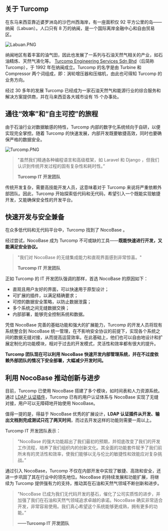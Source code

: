## **关于 Turcomp**

在东马来西亚靠近婆罗洲岛的沙巴州西海岸，有一座面积仅 92 平方公里的岛——纳闽（Labuan）。人口只有 8 万的纳闽，是一个国际离岸金融中心和自由贸易区。

![Labuan.PNG](https://static-docs.nocobase.com/fc745e812bd69ae5d443f71d4f105616.PNG)

纳闽地区有着丰富的油气田，因此也发展了一系列与石油天然气相关的产业，如石油精炼、天然气液化等。 [Turcomp Engineering Services Sdn Bhd](https://www.turcomp.com/)（后简称 Turcomp），于 1992 年在纳闽成立。Turcomp 的名字是由 Turbine 和 Compressor 两个词组成，即：涡轮增压器和压缩机，由此也可得知 Turcomp 的业务方向。

经过 30 多年的发展 Turcomp 已经成为一家石油天然气和能源行业的综合服务和解决方案提供商，并在马来西亚各大城市设有 15 个办事处。

## **通往“效率”和“自主可控”的旅程**

由于石油行业对数据敏感的特性，Turcomp 内部的数字化系统倾向于自研，以便实现完全掌控。随着 Turcomp 的快速发展，内部开发既要敏捷高效，同时也要确保严格的数据安全。

![Turcomp.PNG](https://static-docs.nocobase.com/37bd294e400ef011320b54878b69e84f.PNG)

> "虽然我们精通各种编程语言和高级框架，如 Laravel 和 Django ，但我们认识到传统开发过程的固有复杂性和耗时性。”
>
> **Turcomp IT 开发团队**

传统开发复杂，需要高技能开发人员，这意味着对于 Turcomp 来说将严重依赖外部团队。因此，Turcomp 开始探索低代码和无代码，希望引入一个既能实现敏捷开发，又能确保安全性的开发平台。

## **快速开发与安全兼备**

在众多低代码和无代码平台中，Turcomp 找到了 NocoBase 。

经过尝试，NocoBase 成为 Turcomp 不可或缺的工具——**既能快速进行开发，又能满足安全协议。**

> "我们对 NocoBase 的无缝集成能力和直观界面感到非常惊喜。"
>
> **Turcomp IT 开发团队**

正如 Turcomp 的 IT 开发团队强调的那样，首选 NocoBase 的原因如下：

* 直观且用户友好的界面，可以快速用于原型设计；
* 可扩展的插件，以满足精确要求；
* 可控的数据安全策略，以防止数据泄露；
* 多个系统之间无缝数据交换；
* 内部部署，能够完全控制系统和数据。

凭借 NocoBase 完善的基础功能和强大的扩展能力，Turcomp 的开发人员将现有系统整合到 NocoBase 统一管理，在不影响安全协议的前提下，实现各个系统之间的数据无缝对接，从而提高运营效率。在此基础上，他们也可以自由地设计和扩展定制化的功能模块，相对于过去的开发模式，灵活性和效率都有很大的提升。

**Turcomp 团队现在可以利用 NocoBase 快速开发内部管理系统，并在不过度依赖外部团队的情况下安全部署，大幅减少开发时间。**

## **利用 NocoBase 推动创新与进步**

目前，Turcomp 已使用 NocoBase 搭建了多个模块，如时间表和人力资源系统。通过 [ LDAP 认证插件](https://docs-cn.nocobase.com/handbook/auth-ldap)，Turcomp 已有的用户认证体系与 NocoBase 实现了无缝对接，用户可以无障碍地开始使用 NocoBase。

值得一提的是，得益于 NocoBase 优秀的扩展设计，**LDAP 认证插件从开发、输出文档到完成测试只花了两天时间**，而过去开发这样的功能则需要一周以上。

Turcomp IT 开发团队表示：

> "NocoBase 的强大功能超出了我们最初的预期，并彻底改变了我们的开发工作流程，培养了我们组织内的创新文化。其全面的功能套件赋予了我们前所未有的灵活性和效率，使我们能够以无与伦比的敏捷性和效能应对复杂挑战。”

通过引入 NocoBase，Turcomp 不仅在内部开发中实现了敏捷、高效和安全，还进一步巩固了其在行业中的领先地位。NocoBase 的持续发展和功能扩展，将继续为 Turcomp 提供强有力的支持，推动其在石油和天然气领域不断创新和进步。

> "NocoBase 已成为我们无代码开发的基石，催化了公司实质性的进步，并加强了我们在石油和天然气领域追求卓越的承诺。NocoBase 确实非常适合开发，非常容易使用。我们真心希望这个系统能够更成熟，拥有更多的功能。”
>
> **——Turcomp IT 开发团队**

